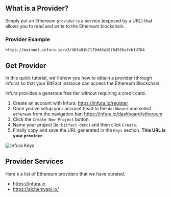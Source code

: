 ## What is a Provider?
Simply put an Ethereum `provider` is a service (exposed by a URL) that allows you to read and write to the Ethereum blockchain. 

### Provider Example
```
https://mainnet.infura.io/v3/40fa81b7179d49a18704556afcbfd704
```

## Get Provider
In this quick tutorial, we'll show you how to obtain a provider (through Infura) so that your BitFact instance can access the Ethereum Blockchain.

Infura provides a generous free tier without requiring a credit card.

1. Create an account with Infura: https://infura.io/register 
2. Once you've setup your account head to the `dashboard` and select `ethereum` from the navigation bar: https://infura.io/dashboard/ethereum
3. Click the `Create New Project` button.
4. Name your project (ie: `bitfact-demo`) and then click `Create`.
5. Finally copy and save the URL generated in the `Keys` section. **This URL is your `provider`.**

<img src="./images/infurakeys.png" alt="Infura Keys" title="Infura Keys" />

## Provider Services
Here's a list of Ethereum providers that we have curated.
- https://infura.io
- https://alchemyapi.io/
